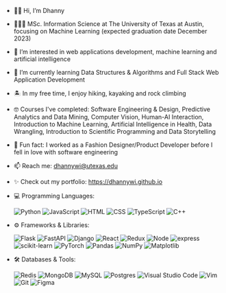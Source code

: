 - 👋🏼 Hi, I’m Dhanny
- 👩🏼‍🎓 MSc. Information Science at The University of Texas at Austin, focusing on Machine Learning (expected graduation date December 2023)
- 👀 I’m interested in web applications development, machine learning and artificial intelligence
- 🌱 I’m currently learning Data Structures & Algorithms and Full Stack Web Application Development
- 🏝 In my free time, I enjoy hiking, kayaking and rock climbing
- 🤓 Courses I've completed: Software Engineering & Design, Predictive Analytics and Data Mining, Computer Vision, Human-AI Interaction, Introduction to Machine Learning, Artificial Intelligence in Health, Data Wrangling, Introduction to Scientific Programming and Data Storytelling
- 💫 Fun fact: I worked as a Fashion Designer/Product Developer before I fell in love with software engineering
- 📫 Reach me: dhannywi@utexas.edu
- ✨ Check out my portfolio: https://dhannywi.github.io

- 💻 Programming Languages:
  
   ![Python](https://img.shields.io/badge/python-3670A0?style=flat&logo=python&logoColor=ffdd54)
![JavaScript](https://img.shields.io/badge/javascript-%23323330.svg?&logo=javascript&logoColor=%23F7DF1E&style=flat)
![HTML](https://img.shields.io/badge/HTML5-E34F26?style=flat&logo=html5&logoColor=white)
![CSS](https://img.shields.io/badge/CSS3-1572B6?style=flat&logo=css3&logoColor=white)
![TypeScript](https://img.shields.io/badge/typescript-%23007ACC.svg?style=for-the-badge&logo=typescript&logoColor=white&style=flat)
![C++](https://img.shields.io/badge/c++-%2300599C.svg?style=flat&logo=c%2B%2B&logoColor=white)

- ⚙️ Frameworks & Libraries:

   ![Flask](https://img.shields.io/badge/flask-%23000.svg?style=flask&logo=flask&logoColor=white)
![FastAPI](https://img.shields.io/badge/fastapi-109989?style=flat&logo=FASTAPI&logoColor=white)
![Django](https://img.shields.io/badge/Django-092E20?style=flat&logo=django&logoColor=green)
![React](https://img.shields.io/badge/react-%2320232a.svg?style=flat&logo=react&logoColor=%2361DAFB)
![Redux](https://img.shields.io/badge/redux-%23593d88.svg?style=flat&logo=redux&logoColor=white)
![Node](https://img.shields.io/badge/Node%20js-339933?style=flat&logo=nodedotjs&logoColor=white)
![express](https://img.shields.io/badge/Express%20js-000000?style=flat&logo=express&logoColor=white)
![scikit-learn](https://img.shields.io/badge/scikit--learn-%23F7931E.svg?style=flat&logo=scikit-learn&logoColor=white)
![PyTorch](https://img.shields.io/badge/PyTorch-%23EE4C2C.svg?style=flat&logo=PyTorch&logoColor=white)
![Pandas](https://img.shields.io/badge/pandas-%23150458.svg?style=flat&logo=pandas&logoColor=white)
![NumPy](https://img.shields.io/badge/numpy-%23013243.svg?style=flat&logo=numpy&logoColor=white)
![Matplotlib](https://img.shields.io/badge/Matplotlib-%23ffffff.svg?style=flat&logo=Matplotlib&logoColor=black)

- 🛠 Databases & Tools:

   ![Redis](https://img.shields.io/badge/redis-%23DD0031.svg?style=flat&logo=redis&logoColor=white)
![MongoDB](https://img.shields.io/badge/MongoDB-4EA94B?style=flat&logo=mongodb&logoColor=white)
![MySQL](https://img.shields.io/badge/mysql-%2300f.svg?style=flat&logo=mysql&logoColor=white)
![Postgres](https://img.shields.io/badge/postgres-%23316192.svg?style=flat&logo=postgresql&logoColor=white)
![Visual Studio Code](https://img.shields.io/badge/Visual%20Studio%20Code-0078d7.svg?style=flat&logo=visual-studio-code&logoColor=white)
![Vim](https://img.shields.io/badge/VIM-%2311AB00.svg?style=flat&logo=vim&logoColor=white)
![Git](https://img.shields.io/badge/git-%23F05033.svg?style=flat&logo=git&logoColor=white)
![Figma](https://img.shields.io/badge/Figma-F24E1E?style=flat&logo=figma&logoColor=white)

<!---
dhannywi/dhannywi is a ✨ special ✨ repository because its `README.md` (this file) appears on your GitHub profile.
You can click the Preview link to take a look at your changes.
--->
